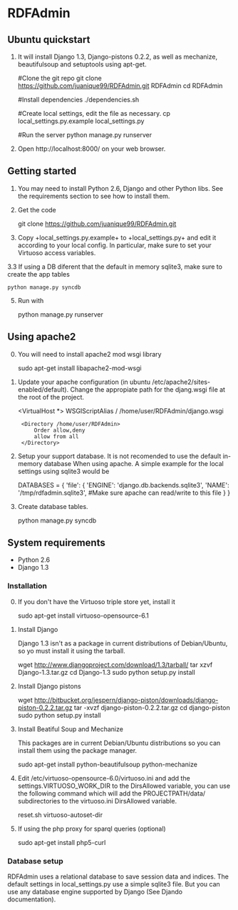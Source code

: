 
# RDFAdmin

## Ubuntu quickstart

1.  It will install Django 1.3, Django-pistons 0.2.2, as well as mechanize, beautifulsoup and setuptools using apt-get.

    #Clone the git repo
    git clone https://github.com/juanique99/RDFAdmin.git RDFAdmin
    cd RDFAdmin

    #Install dependencies
    ./dependencies.sh

    #Create local settings, edit the file as necessary.
    cp local_settings.py.example local_settings.py

    #Run the server
    python manage.py runserver

2. Open http://localhost:8000/ on your web browser.

## Getting started

1. You may need to install Python 2.6, Django and other Python
   libs. See the requirements section to see how to install them.

2. Get the code

    git clone https://github.com/juanique99/RDFAdmin.git

3. Copy +local_settings.py.example+ to +local_settings.py+ and edit it
   according to your local config. In particular, make sure to set your 
   Virtuoso access variables.

3.3 If using a DB diferent that the default in memory sqlite3, make sure to create the app tables
    
    python manage.py syncdb

5. Run with

    python manage.py runserver

## Using apache2

0. You will need to install apache2 mod wsgi library

    sudo apt-get install libapache2-mod-wsgi

1. Update your apache configuration (in ubuntu /etc/apache2/sites-enabled/default).
Change the appropiate path for the djang.wsgi file at the root of the project.

    <VirtualHost *>
        WSGIScriptAlias / /home/user/RDFAdmin/django.wsgi

        <Directory /home/user/RDFAdmin>
            Order allow,deny
            allow from all
        </Directory>
    </VirtualHost>


2. Setup your support database. It is not recomended to use the default in-memory database
When using apache. A simple example for the local settings using sqlite3 would be

    DATABASES = {
        'file': {
            'ENGINE': 'django.db.backends.sqlite3',
            'NAME': '/tmp/rdfadmin.sqlite3', #Make sure apache can read/write to this file
        }
    }

3. Create database tables.

    python manage.py syncdb

## System requirements

- Python 2.6
- Django 1.3

### Installation

0. If you don't have the Virtuoso triple store yet, install it

    sudo apt-get install virtuoso-opensource-6.1

1. Install Django

   Django 1.3 isn't as a package in current distributions of
   Debian/Ubuntu, so yo must install it using the tarball.

    wget http://www.djangoproject.com/download/1.3/tarball/
    tar xzvf Django-1.3.tar.gz
    cd Django-1.3
    sudo python setup.py install
    
2. Install Django pistons

    wget http://bitbucket.org/jespern/django-piston/downloads/django-piston-0.2.2.tar.gz
    tar -xvzf django-piston-0.2.2.tar.gz
    cd django-piston
    sudo python setup.py install

3. Install Beatiful Soup and Mechanize

   This packages are in current Debian/Ubuntu distributions so you can
   install them using the package manager.
   
    sudo apt-get install python-beautifulsoup python-mechanize

4. Edit /etc/virtuoso-opensource-6.0/virtuoso.ini and add the settings.VIRTUOSO_WORK_DIR to the DirsAllowed variable, you can use the following command which will add the PROJECTPATH/data/ subdirectories to the virtuoso.ini DirsAllowed variable. 

    reset.sh virtuoso-autoset-dir

5. If using the php proxy for sparql queries (optional)

    sudo apt-get install php5-curl


### Database setup

RDFAdmin uses a relational database to save session data and indices. The default settings in local_settings.py 
use a simple sqlite3 file. But you can use any database engine supported by Django (See Djando documentation).

